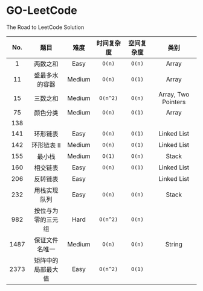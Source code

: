 # GO-LeetCode
The Road to LeetCode Solution

| No.  |        题目        |  难度  | 时间复杂度 | 空间复杂度 |        类别         |
| :--: | :----------------: | :----: | :--------: | :--------: | :-----------------: |
|  1   |      两数之和      |  Easy  |   `O(n)`   |   `O(n)`   |        Array        |
|  11  |   盛最多水的容器   | Medium |   `O(n)`   |   `O(1)`   |        Array        |
|  15  |      三数之和      | Medium |  `O(n^2)`  |   `O(n)`   | Array, Two Pointers |
|  75  |      颜色分类      | Medium |   `O(n)`   |   `O(1)`   |        Array        |
| 138  |                    |        |            |            |                     |
| 141  |      环形链表      |  Easy  |   `O(n)`   |   `O(1)`   |     Linked List     |
| 142  |    环形链表 II     | Medium |   `O(n)`   |   `O(1)`   |     Linked List     |
| 155  |       最小栈       | Medium |   `O(1)`   |   `O(n)`   |        Stack        |
| 160  |      相交链表      |  Easy  |   `O(n)`   |   `O(1)`   |     Linked List     |
| 206  |      反转链表      |  Easy  |            |            |     Linked List     |
| 232  |    用栈实现队列    |  Easy  |   `O(n)`   |   `O(n)`   |        Stack        |
| 982  | 按位与为零的三元组 |  Hard  |  `O(n^2)`  |   `O(n)`   |                     |
| 1487 |   保证文件名唯一   | Medium |   `O(n)`   |   `O(n)`   |       String        |
| 2373 | 矩阵中的局部最大值 |  Easy  |  `O(n^2)`  |   `O(1)`   |                     |



